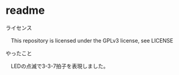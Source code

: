 # readme

ライセンス

　This repository is licensed under the GPLv3 license, see LICENSE
 
やったこと

　LEDの点滅で3-3-7拍子を表現しました。
